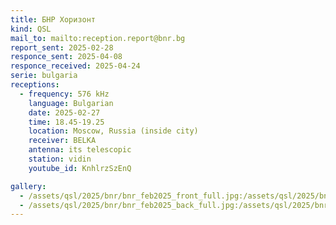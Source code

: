 ```yaml
---
title: БНР Хоризонт
kind: QSL
mail_to: mailto:reception.report@bnr.bg
report_sent: 2025-02-28
responce_sent: 2025-04-08
responce_received: 2025-04-24
serie: bulgaria
receptions:
  - frequency: 576 kHz
    language: Bulgarian
    date: 2025-02-27
    time: 18.45-19.25
    location: Moscow, Russia (inside city)
    receiver: BELKA
    antenna: its telescopic
    station: vidin
    youtube_id: KnhlrzSzEnQ

gallery:
  - /assets/qsl/2025/bnr/bnr_feb2025_front_full.jpg:/assets/qsl/2025/bnr/bnr_feb2025_front_small.jpg
  - /assets/qsl/2025/bnr/bnr_feb2025_back_full.jpg:/assets/qsl/2025/bnr/bnr_feb2025_back_small.jpg
---
```

